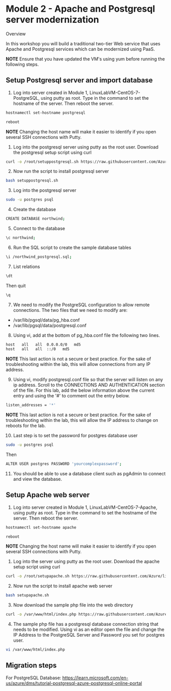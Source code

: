 # Module 2 - Apache and Postgresql server modernization

Overview

In this workshop you will build a traditional two-tier Web service that uses Apache and Postgresql services which can be modernized using PaaS.

**NOTE** Ensure that you have updated the VM's using yum before running the following steps.

## Setup Postgresql server and import database

1. Log into server created in Module 1, LinuxLabVM-CentOS-7-PostgreSQL, using putty as root. Type in the command to set the hostname of the server. Then reboot the server.

```bash
hostnamectl set-hostname postgresql
```

```bash
reboot
```

**NOTE** Changing the host name will make it easier to identify if you open several SSH connections with Putty.

1. Log into the postgresql server using putty as the root user. Download the postgresql setup script using curl

```bash
curl -o /root/setuppostgresql.sh https://raw.githubusercontent.com/Azure/linux-on-azure-levelup/main/Module%202%20-%20Modernize/setuppostgresql.sh
```

2. Now run the script to install postgresql server

```bash
bash setuppostgresql.sh
```

3. Log into the postgresql server

```bash
sudo -u postgres psql
```

4. Create the database

```bash
CREATE DATABASE northwind;
```

5. Connect to the database

```bash
\c northwind;
```

6. Run the SQL script to create the sample database tables

```bash
\i /northwind_postgresql.sql;
```

7. List relations

```bash
\dt
```

Then quit

```bash
\q
```

7. We need to modify the PostgreSQL configuration to allow remote connections. The two files that we need to modify are:

+ /var/lib/pgsql/data/pg_hba.conf
+ /var/lib/pgsql/data/postgresql.conf

8. Using vi, add at the bottom of pg_hba.conf file the following two lines.

```bash
host   all   all  0.0.0.0/0   md5
host   all   all  ::/0   md5
```
**NOTE** This last action is not a secure or best practice. For the sake of troubleshooting within the lab, this will allow connections from any IP address.

9. Using vi, modify postgresql.conf file so that the server will listen on any ip address. Scroll to the CONNECTIONS AND AUTHENTICATION section of the file. For this lab, add the below information above the current entry and using the '#' to comment out the entry below.

```bash
listen_addresses = '*'
```
**NOTE** This last action is not a secure or best practice. For the sake of troubleshooting within the lab, this will allow the IP address to change on reboots for the lab.

10. Last step is to set the password for postgres database user

```bash
sudo -u postgres psql
```

Then

```bash
ALTER USER postgres PASSWORD 'yourcomplexpassword';
```

11. You should be able to use a database client such as pgAdmin to connect and view the database.

## Setup Apache web server

1. Log into server created in Module 1, LinuxLabVM-CentOS-7-Apache, using putty as root. Type in the command to set the hostname of the server. Then reboot the server.

```bash
hostnamectl set-hostname apache
```

```bash
reboot
```

**NOTE** Changing the host name will make it easier to identify if you open several SSH connections with Putty.

1. Log into the server using putty as the root user. Download the apache setup script using curl

```bash
curl -o /root/setupapache.sh https://raw.githubusercontent.com/Azure/linux-on-azure-levelup/main/Module%202%20-%20Modernize/setupapache.sh
```

2. Now run the script to install apache web server

```bash
bash setupapache.sh
```
3. Now download the sample php file into the web directory

```bash
curl -o /var/www/html/index.php https://raw.githubusercontent.com/Azure/linux-on-azure-levelup/main/Module%202%20-%20Modernize/index.php
```
4. The sample php file has a postgresql database connection string that needs to be modified. Using vi as an editor open the file and change the IP Address to the PostgreSQL Server and Password you set for postgres user.

```bash
vi /var/www/html/index.php
```
## Migration steps

For PostgreSQL Database: https://learn.microsoft.com/en-us/azure/dms/tutorial-postgresql-azure-postgresql-online-portal
